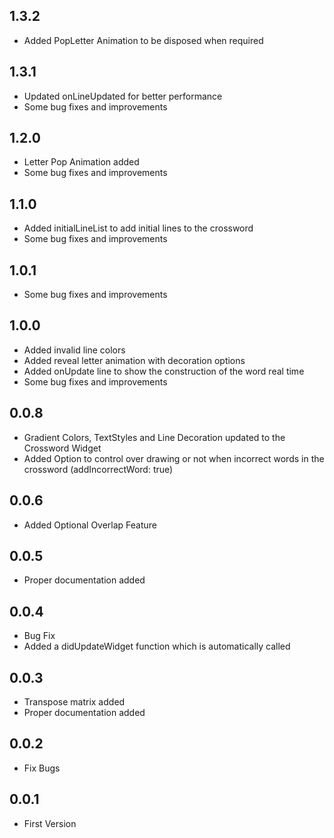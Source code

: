 ## 1.3.2

* Added PopLetter Animation to be disposed when required


## 1.3.1

* Updated onLineUpdated for better performance
* Some bug fixes and improvements

## 1.2.0

* Letter Pop Animation added
* Some bug fixes and improvements

## 1.1.0

* Added initialLineList to add initial lines to the crossword
* Some bug fixes and improvements

## 1.0.1

* Some bug fixes and improvements

## 1.0.0

* Added invalid line colors
* Added reveal letter animation with decoration options
* Added onUpdate line to show the construction of the word real time
* Some bug fixes and improvements

## 0.0.8

* Gradient Colors, TextStyles and Line Decoration updated to the Crossword Widget
* Added Option to control over drawing or not when incorrect words in the crossword (addIncorrectWord: true)

## 0.0.6

* Added Optional Overlap Feature

## 0.0.5

* Proper documentation added

## 0.0.4

* Bug Fix
* Added a didUpdateWidget function which is automatically called

## 0.0.3

* Transpose matrix added
* Proper documentation added

## 0.0.2

* Fix Bugs

## 0.0.1

* First Version


